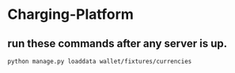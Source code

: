 # Charging-Platform
## run these commands after any server is up.

``` python manage.py loaddata wallet/fixtures/currencies ```